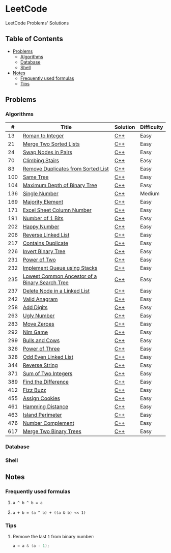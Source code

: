 # LeetCode

LeetCode Problems' Solutions

## Table of Contents

<!-- vim-markdown-toc GFM -->
* [Problems](#problems)
    * [Algorithms](#algorithms)
    * [Database](#database)
    * [Shell](#shell)
* [Notes](#notes)
    * [Frequently used formulas](#frequently-used-formulas)
    * [Tips](#tips)

<!-- vim-markdown-toc -->

## Problems

### Algorithms

| #   | Title                                                 | Solution       | Difficulty |
|-----|-------------------------------------------------------|----------------|------------|
| 13  | [Roman to Integer][13]                                | [C++][13.cpp]  | Easy       |
| 21  | [Merge Two Sorted Lists][21]                          | [C++][21.cpp]  | Easy       |
| 24  | [Swap Nodes in Pairs][24]                             | [C++][24.cpp]  | Easy       |
| 70  | [Climbing Stairs][70]                                 | [C++][70.cpp]  | Easy       |
| 83  | [Remove Duplicates from Sorted List][83]              | [C++][83.cpp]  | Easy       |
| 100 | [Same Tree][100]                                      | [C++][100.cpp] | Easy       |
| 104 | [Maximum Depth of Binary Tree][104]                   | [C++][104.cpp] | Easy       |
| 136 | [Single Number][136]                                  | [C++][136.cpp] | Medium     |
| 169 | [Majority Element][169]                               | [C++][169.cpp] | Easy       |
| 171 | [Excel Sheet Column Number][171]                      | [C++][171.cpp] | Easy       |
| 191 | [Number of 1 Bits][191]                               | [C++][191.cpp] | Easy       |
| 202 | [Happy Number][202]                                   | [C++][202.cpp] | Easy       |
| 206 | [Reverse Linked List][206]                            | [C++][206.cpp] | Easy       |
| 217 | [Contains Duplicate][217]                             | [C++][217.cpp] | Easy       |
| 226 | [Invert Binary Tree][226]                             | [C++][226.cpp] | Easy       |
| 231 | [Power of Two][231]                                   | [C++][231.cpp] | Easy       |
| 232 | [Implement Queue using Stacks][232]                   | [C++][232.cpp] | Easy       |
| 235 | [Lowest Common Ancestor of a Binary Search Tree][235] | [C++][235.cpp] | Easy       |
| 237 | [Delete Node in a Linked List][237]                   | [C++][237.cpp] | Easy       |
| 242 | [Valid Anagram][242]                                  | [C++][242.cpp] | Easy       |
| 258 | [Add Digits][258]                                     | [C++][258.cpp] | Easy       |
| 263 | [Ugly Number][263]                                    | [C++][263.cpp] | Easy       |
| 283 | [Move Zeroes][283]                                    | [C++][283.cpp] | Easy       |
| 292 | [Nim Game][292]                                       | [C++][292.cpp] | Easy       |
| 299 | [Bulls and Cows][299]                                 | [C++][299.cpp] | Easy       |
| 326 | [Power of Three][326]                                 | [C++][326.cpp] | Easy       |
| 328 | [Odd Even Linked List][328]                           | [C++][328.cpp] | Easy       |
| 344 | [Reverse String][344]                                 | [C++][344.cpp] | Easy       |
| 371 | [Sum of Two Integers][371]                            | [C++][371.cpp] | Easy       |
| 389 | [Find the Difference][389]                            | [C++][389.cpp] | Easy       |
| 412 | [Fizz Buzz][412]                                      | [C++][412.cpp] | Easy       |
| 455 | [Assign Cookies][455]                                 | [C++][455.cpp] | Easy       |
| 461 | [Hamming Distance][461]                               | [C++][461.cpp] | Easy       |
| 463 | [Island Perimeter][463]                               | [C++][463.cpp] | Easy       |
| 476 | [Number Complement][476]                              | [C++][476.cpp] | Easy       |
| 617 | [Merge Two Binary Trees][617]                         | [C++][617.cpp] | Easy       |

### Database

### Shell

## Notes

### Frequently used formulas

1. `a ^ b ^ b = a`

2. `a + b = (a ^ b) + ((a & b) << 1)`

### Tips

1. Remove the last `1` from binary number:

    ```cpp
    a = a & (a - 1);
    ```

[13]: https://leetcode.com/problems/roman-to-integer/
[13.cpp]: ./algorithms/cpp/romanToInteger/solution.h
[21]: https://leetcode.com/problems/merge-two-sorted-lists/
[21.cpp]: ./algorithms/cpp/mergeTwoSortedLists/solution.h
[24]: https://leetcode.com/problems/swap-nodes-in-pairs
[24.cpp]: ./algorithms/cpp/swapNodesInPairs/solution.h
[70]: https://leetcode.com/problems/climbing-stairs/
[70.cpp]: ./algorithms/cpp/climbingStairs/solution.h
[83]: https://leetcode.com/problems/remove-duplicates-from-sorted-list/
[83.cpp]: ./algorithms/cpp/removeDuplicatesFromSortedList/solution.h
[100]: https://leetcode.com/problems/same-tree/
[100.cpp]: ./algorithms/cpp/sameTree/solution.h
[104]: https://leetcode.com/problems/maximum-depth-of-binary-tree/
[104.cpp]: ./algorithms/cpp/maximumDepthOfBinaryTree/solution.h
[136]: https://leetcode.com/problems/single-number/
[136.cpp]: ./algorithms/cpp/singleNumber/solution.h
[169]: https://leetcode.com/problems/majority-element/
[169.cpp]: ./algorithms/cpp/majorityElement/solution.h
[171]: https://leetcode.com/problems/excel-sheet-column-number/
[171.cpp]: ./algorithms/cpp/excelSheetColumnNumber/solution.h
[191]: https://leetcode.com/problems/number-of-1-bits/
[191.cpp]: ./algorithms/cpp/numberOf1Bits/solution.h
[202]: https://leetcode.com/problems/happy-number/
[202.cpp]: ./algorithms/cpp/happyNumber/solution.h
[206]: https://leetcode.com/problems/reverse-linked-list/
[206.cpp]: ./algorithms/cpp/reverseLinkedList/solution.h
[217]: https://leetcode.com/problems/contains-duplicate/
[217.cpp]: ./algorithms/cpp/containsDuplicate/solution.h
[226]: https://leetcode.com/problems/invert-binary-tree/
[226.cpp]: ./algorithms/cpp/invertBinaryTree/solution.h
[231]: https://leetcode.com/problems/power-of-two/
[231.cpp]: ./algorithms/cpp/powerOfTwo/solution2.h
[232]: https://leetcode.com/problems/implement-queue-using-stacks/
[232.cpp]: ./algorithms/cpp/implementQueueUsingStacks/solution.h
[235]: https://leetcode.com/problems/lowest-common-ancestor-of-a-binary-search-tree/
[235.cpp]: ./algorithms/cpp/lowestCommonAncestorOfABinarySearchTree/solution.h
[237]: https://leetcode.com/problems/delete-node-in-a-linked-list/
[237.cpp]: ./algorithms/cpp/deleteNodeInALinkedList/solution.h
[242]: https://leetcode.com/problems/valid-anagram/
[242.cpp]: ./algorithms/cpp/validAnagram/solution.h
[258]: https://leetcode.com/problems/add-digits/
[258.cpp]: ./algorithms/cpp/addDigits/solution.h
[263]: https://leetcode.com/problems/ugly-number/
[263.cpp]: ./algorithms/cpp/uglyNumber/solution.h
[283]: https://leetcode.com/problems/move-zeroes/
[283.cpp]: ./algorithms/cpp/moveZeroes/solution.h
[292]: https://leetcode.com/problems/nim-game/
[292.cpp]: ./algorithms/cpp/nimGame/solution.h
[299]: https://leetcode.com/problems/bulls-and-cows/
[299.cpp]: ./algorithms/cpp/bullsAndCows/solution.h
[326]: https://leetcode.com/problems/power-of-three/
[326.cpp]: ./algorithms/cpp/powerOfThree/solution2.h
[328]: https://leetcode.com/problems/odd-even-linked-list/
[328.cpp]: ./algorithms/cpp/oddEvenLinkedList/solution.h
[344]: https://leetcode.com/problems/reverse-string/
[344.cpp]: ./algorithms/cpp/reverseString/solution.h
[371]: https://leetcode.com/problems/sum-of-two-integers/
[371.cpp]: ./algorithms/cpp/sumOfTwoIntegers/solution.h
[389]: https://leetcode.com/problems/find-the-difference/
[389.cpp]: ./algorithms/cpp/findTheDifference/solution.h
[412]: https://leetcode.com/problems/fizz-buzz
[412.cpp]: ./algorithms/cpp/fizzBuzz/solution.h
[455]: https://leetcode.com/problems/assign-cookies/
[455.cpp]: ./algorithms/cpp/assignCookies/solution.h
[461]: https://leetcode.com/problems/hamming-distance/
[461.cpp]: ./algorithms/cpp/hammingDistance/solution.h
[463]: https://leetcode.com/problems/island-perimeter/
[463.cpp]: ./algorithms/cpp/islandPerimeter/solution.h
[476]: https://leetcode.com/problems/number-complement/
[476.cpp]: ./algorithms/cpp/numberComplement/solution.h
[617]: https://leetcode.com/problems/merge-two-binary-trees/
[617.cpp]: ./algorithms/cpp/mergeTwoBinaryTrees/solution.h
